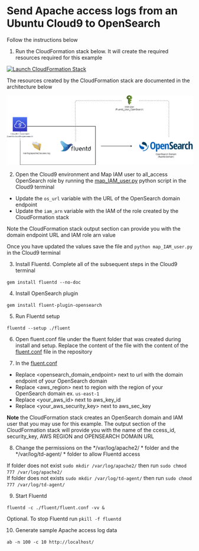 # Send Apache access logs from an Ubuntu Cloud9 to OpenSearch

Follow the instructions below

1. Run the CloudFormation stack below. It will create the required resources required for this example

[![Launch CloudFormation Stack](https://sharkech-public.s3.amazonaws.com/misc-public/cloudformation-launch-stack.png)](https://console.aws.amazon.com/cloudformation/home#/stacks/new?stackName=fluentd-demo-opensearch&templateURL=https://sharkech-public.s3.amazonaws.com/misc-public/fluentd_cloud9_opensearch.yml)
  
The resources created by the CloudFormation stack are documented in the architecture below

<img width="650" alt="Fluentd_cloud9_Architecture" src="https://github.com/ev2900/CloudFormation_Examples/blob/main/Architecture%20Diagrams%20for%20README/fluentd_cloud9_opensearch_yml.png">

2. Open the Cloud9 environment and Map IAM user to all_access OpenSearch role by running the [map_IAM_user.py](https://github.com/ev2900/Fluentd_Examples/blob/main/Cloud9_Apache_Logs_OpenSearch/map_IAM_user.py) python script in the Cloud9 terminal

* Update the ```os_url``` variable with the URL of the OpenSearch domain endpoint 
* Update the ```iam_arn``` variable with the IAM of the role created by the CloudFormation stack

Note the CloudFormation stack output section can provide you with the domain endpoint URL and IAM role arn value

Once you have updated the values save the file and ```python map_IAM_user.py``` in the Cloud9 terminal 

3. Install Fluentd. Complete all of the subsequent steps in the Cloud9 terminal

```gem install fluentd --no-doc```

4. Install OpenSearch plugin

```gem install fluent-plugin-opensearch```

5. Run Fluentd setup

```fluentd --setup ./fluent```

6. Open fluent.conf file under the fluent folder that was created during install and setup. Replace the content of the file with the content of the [fluent.conf](https://github.com/ev2900/Fluentd_Examples/blob/main/Cloud9_Apache_Logs_OpenSearch/fluent.conf) file in the repository

7. In the [fluent.conf](https://github.com/ev2900/Fluentd_Examples/blob/main/Cloud9_Apache_Logs_OpenSearch/fluent.conf)

* Replace <opensearch_domain_endpoint> next to url with the domain endpoint of your OpenSearch domain
* Replace <aws_region> next to region with the region of your OpenSearch domain ex. ```us-east-1``` 
* Replace <your_aws_id> next to aws_key_id
* Replace <your_aws_security_key> next to aws_sec_key

**Note** the CloudFormation stack creates an OpenSearch domain and IAM user that you may use for this example. The output section of the CloudFormation stack will provide you with the name of the ccess_id, security_key, AWS REGION and OPENSEARCH DOMAIN URL

8. Change the permissions on the */var/log/apache2/ * folder and the */var/log/td-agent/ * folder to allow Fluentd access

If folder does not exist ```sudo mkdir /var/log/apache2/``` then run ```sudo chmod 777 /var/log/apache2/ ``` <br>
If folder does not exists ```sudo mkdir /var/log/td-agent/``` then run ```sudo chmod 777 /var/log/td-agent/ ```
  
9. Start Fluentd
  
  ```fluentd -c ./fluent/fluent.conf -vv &```

Optional. To stop Fluentd run ```pkill -f fluentd```
  
10. Generate sample Apache access log data
  
```ab -n 100 -c 10 http://localhost/```
  
